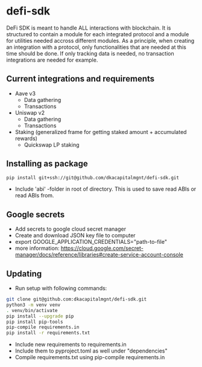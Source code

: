 # defi-sdk

DeFi SDK is meant to handle ALL interactions with blockchain. It is structured to contain a module for each integrated protocol and a module for utilities needed accross different modules. As a principle, when creating an integration with a protocol, only functionalities that are needed at this time should be done. If only tracking data is needed, no transaction integrations are needed for example.

## Current integrations and requirements
- Aave v3
    - Data gathering
    - Transactions
- Uniswap v2
    - Data gathering
    - Transactions
- Staking (generalized frame for getting staked amount + accumulated rewards)
    - Quickswap LP staking

## Installing as package
```sh
pip install git+ssh://git@github.com/dkacapitalmgnt/defi-sdk.git
```
- Include 'abi' -folder in root of directory. This is used to save read ABIs or read ABIs from.
## Google secrets
- Add secrets to google cloud secret manager
- Create and download JSON key file to computer
- export GOOGLE_APPLICATION_CREDENTIALS="path-to-file"
- more information: https://cloud.google.com/secret-manager/docs/reference/libraries#create-service-account-console

## Updating
- Run setup with following commands:
```sh
git clone git@github.com:dkacapitalmgnt/defi-sdk.git
python3 -m venv venv
. venv/bin/activate
pip install --upgrade pip
pip install pip-tools
pip-compile requirements.in
pip install -r requirements.txt
```
- Include new requirements to requirements.in
- Include them to pyproject.toml as well under "dependencies"
- Compile requirements.txt using pip-compile requirements.in